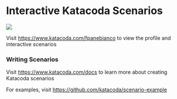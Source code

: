 # Interactive Katacoda Scenarios

[![](http://shields.katacoda.com/katacoda/fpanebianco/count.svg)](https://www.katacoda.com/fpanebianco "Get your profile on Katacoda.com")

Visit https://www.katacoda.com/fpanebianco to view the profile and interactive scenarios

### Writing Scenarios
Visit https://www.katacoda.com/docs to learn more about creating Katacoda scenarios

For examples, visit https://github.com/katacoda/scenario-example
